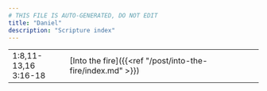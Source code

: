 ```yaml
---
# THIS FILE IS AUTO-GENERATED, DO NOT EDIT
title: "Daniel"
description: "Scripture index"
---
```


|  |  |
| --- | --- |
| 1:8,11-13,16 <br/> 3:16-18 | [Into the fire]({{<ref "/post/into-the-fire/index.md" >}}) |
